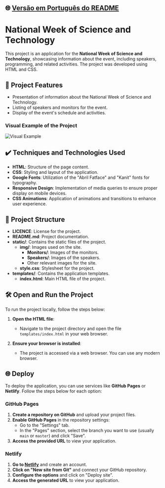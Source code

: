 ## 🌐 [Versão em Português do README](README.md)

# National Week of Science and Technology

This project is an application for the **National Week of Science and Technology**, showcasing information about the event, including speakers, programming, and related activities. The project was developed using HTML and CSS.

## 🔨 Project Features

- Presentation of information about the National Week of Science and Technology.
- Listing of speakers and monitors for the event.
- Display of the event's schedule and activities.

### Visual Example of the Project
![Visual Example](https://github.com/user-attachments/assets/359a2d83-ad72-4a23-8a56-50223b7196b2) 

## ✔️ Techniques and Technologies Used

- **HTML**: Structure of the page content.
- **CSS**: Styling and layout of the application.
- **Google Fonts**: Utilization of the "Abril Fatface" and "Kanit" fonts for typography.
- **Responsive Design**: Implementation of media queries to ensure proper display on mobile devices.
- **CSS Animations**: Application of animations and transitions to enhance user experience.

## 📁 Project Structure

- **LICENCE**: License for the project.
- **README.md**: Project documentation.
- **static/**: Contains the static files of the project.
    - **img/**: Images used on the site.
        - **Monitors/**: Images of the monitors.
        - **Speakers/**: Images of the speakers.
        - Other relevant images for the site.
    - **style.css**: Stylesheet for the project.
- **templates/**: Contains the application templates.
    - **index.html**: Main HTML file of the project.

## 🛠️ Open and Run the Project

To run the project locally, follow the steps below:

1. **Open the HTML file**:
    - Navigate to the project directory and open the file `templates/index.html` in your web browser.

2. **Ensure your browser is installed**:
    - The project is accessed via a web browser. You can use any modern browser.

## 🌐 Deploy

To deploy the application, you can use services like **GitHub Pages** or **Netlify**. Follow the steps below for each option:

### GitHub Pages

1. **Create a repository on GitHub** and upload your project files.
2. **Enable GitHub Pages** in the repository settings:
    - Go to the "Settings" tab.
    - In the "Pages" section, select the branch you want to use (usually `main` or `master`) and click "Save".
3. **Access the provided URL** to view your application.

### Netlify

1. **Go to [Netlify](https://www.netlify.com/)** and create an account.
2. **Click on "New site from Git"** and connect your GitHub repository.
3. **Configure the options** and click on "Deploy site".
4. **Access the generated URL** to view your application.


